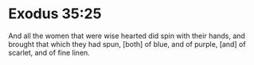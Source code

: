 # Exodus 35:25

And all the women that were wise hearted did spin with their hands, and brought that which they had spun, [both] of blue, and of purple, [and] of scarlet, and of fine linen.